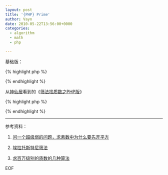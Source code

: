 ```yaml
---
layout: post
title: '{PHP} Prime'
author: Vayn
date: 2010-05-22T13:56:00+0000
categories:
  - algorithm
  - math
  - php

---
```


基础版：

{% highlight php %}
<?php

$sum = 2;

for ($i = 3; $i < 10000; $i+=2) {
  $flag = True;

  for ($j = 2; $j <= sqrt($i); $j++) {
     if ($i % $j == 0) {
       $flag = False;
       break;
     }
  }

   if ($flag) {
     $sum += $i;
     echo $i . "\n";
   }
}

echo $sum . "\n";

?>
{% endhighlight %}

从[神仙居](http://syre.blogbus.com/)看到的《[筛法找质数之PHP版](http://syre.blogbus.com/logs/5731300.html)》

{% highlight php %}
<?php
define('MAX_NUM', 1000000);
$all = array_fill(0, MAX_NUM, 0);

echo "2\n";
for ($i = 3; $i < MAX_NUM; $i+=2) {    
    if ($all[$i] == 0) {
        echo $i."\n";  //测试性能时去掉这行。输出会占据大部分时间。
        for ($j = $i; $j < MAX_NUM; $j+=$i) {
            $all[$j] = 1;
        }
    }
}
?>
{% endhighlight %}

---

参考资料：

1. [问一个超级弱的问题，求素数中为什么要先开平方](http://topic.csdn.net/u/20090321/17/fb43f873-83c0-4aaf-8d96-a528355d8bf4.html)

2. [埃拉托斯特尼筛法](http://zh.wikipedia.org/zh-cn/%E5%9F%83%E6%8B%89%E6%89%98%E6%96%AF%E7%89%B9%E5%B0%BC%E7%AD%9B%E6%B3%95)

3. [求百万级别的质数的几种算法](http://luren84.spaces.live.com/blog/cns!F92125191404692A!370.entry)

EOF
